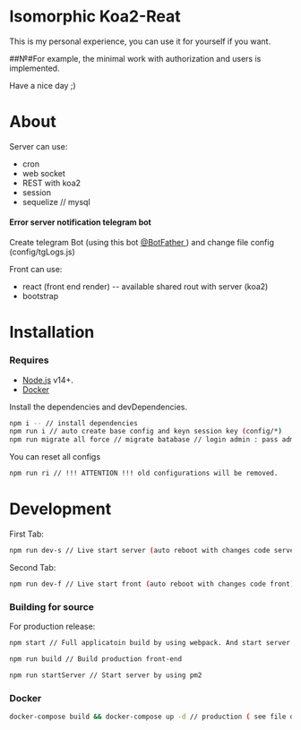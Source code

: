 # Isomorphic Koa2-Reat


This is my personal experience, you can use it for yourself if you want.

##№#For example, the minimal work with authorization and users is implemented.

Have a nice day ;)

# About
Server can use:
* cron 
* web socket
* REST with koa2
* session
* sequelize // mysql 

#### Error server notification telegram bot
Create telegram Bot (using this bot [@BotFather ](https://t.me/BotFather)) and change file config (config/tgLogs.js) 

Front can use:
* react (front end render) -- available shared rout with server (koa2)
* bootstrap

# Installation

### Requires
* [Node.js](https://nodejs.org/) v14+.
* [Docker](https://www.docker.com/get-started)

Install the dependencies and devDependencies.

```sh
npm i -- // install dependencies
npm run i // auto create base config and keyn session key (config/*)
npm run migrate all force // migrate batabase // login admin : pass admin
```
You can reset all configs

```sh
npm run ri // !!! ATTENTION !!! old configurations will be removed.
```

# Development

First Tab:

```sh
npm run dev-s // Live start server (auto reboot with changes code server)
```

Second Tab:

```sh
npm run dev-f // Live start front (auto reboot with changes code front)
```

### Building for source

For production release:

```sh
npm start // Full applicatoin build by using webpack. And start server by using pm2 
```
```sh
npm run build // Build production front-end
```
```sh
npm run startServer // Start server by using pm2 
```

### Docker

```sh
docker-compose build && docker-compose up -d // production ( see file docker-compose.yml )
```